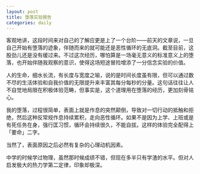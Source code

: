 ```yaml
---
layout: post
title: 堕落实验报告
categories: daily
---
```


客观地讲，这段时间来对自己的了解应更是上了一个台阶——前天的文章说，一旦自己开始有堕落的迹象，伴随而来的就可能还是恶性循环的无底洞。截至目前，这股劲儿还是没有缓过来。不过这次经历，哪怕算是一场毫无意义的标准意义上的堕落，也开始伴随我观察的意识，使得这场短途冒险增添了一分信念实验的价值。

人的生命，细水长流，有长度与宽度之喻，说的是时间长度虽有限，但可以通过数不尽的生活体验和自我价值的无限提升来丰富其每分每秒的分量。这句话往往让人不自觉地局限在积极体验范畴，但事实是，这个道理用在堕落的经历，更加刻骨铭心。

我的堕落，过程很简单，表面上就是作息的突然颠倒，导致对一切行动的抵触和拒绝，然后这种反常规作息持续累积，走向恶性循环。如果不是因为上学、上班或是有死任务在身，强行匡习惯，循环会持续很久，不能自拔。这样的体验完全配得上「要命」二字。

当然了，表面原因之后必然有复杂的心理动机因素。

中学的时候学过物理，虽然那时候成绩不错，但现在多半只有学渣的水平。但对人启发极大的热力学第二定律，印象却极深。